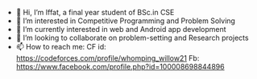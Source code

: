 - 👋 Hi, I’m Iffat, a final year student of BSc.in CSE
- 👀 I’m interested in Competitive Programming and Problem Solving
- 🌱 I’m currently interested in web and Android app development
- 💞️ I’m looking to collaborate on problem-setting and Research projects
- 📫 How to reach me: CF id: https://codeforces.com/profile/whomping_willow21 Fb: https://www.facebook.com/profile.php?id=100008698844896 


<!---
whomping-willow/whomping-willow is a ✨ special ✨ repository because its `README.md` (this file) appears on your GitHub profile.
You can click the Preview link to take a look at your changes.
--->
